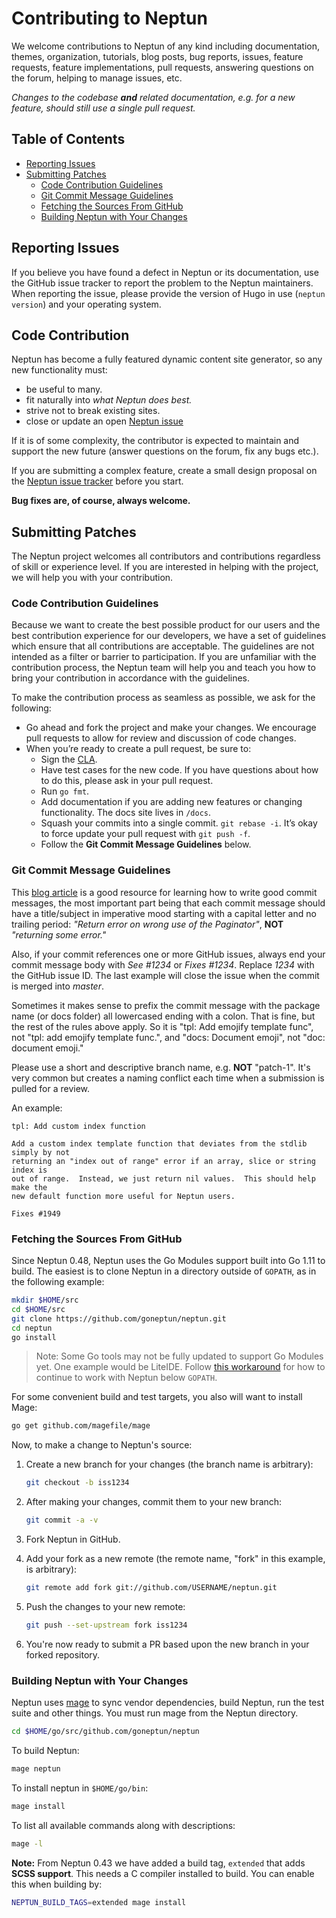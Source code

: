 # Contributing to Neptun

We welcome contributions to Neptun of any kind including documentation, themes,
organization, tutorials, blog posts, bug reports, issues, feature requests,
feature implementations, pull requests, answering questions on the forum,
helping to manage issues, etc.

*Changes to the codebase **and** related documentation, e.g. for a new feature, should still use a single pull request.*

## Table of Contents

* [Reporting Issues](#reporting-issues)
* [Submitting Patches](#submitting-patches)
  * [Code Contribution Guidelines](#code-contribution-guidelines)
  * [Git Commit Message Guidelines](#git-commit-message-guidelines)
  * [Fetching the Sources From GitHub](#fetching-the-sources-from-github)
  * [Building Neptun with Your Changes](#building-neptun-with-your-changes)
  
## Reporting Issues

If you believe you have found a defect in Neptun or its documentation, use
the GitHub issue tracker to report
the problem to the Neptun maintainers.
When reporting the issue, please provide the version of Hugo in use (`neptun
version`) and your operating system.

## Code Contribution

Neptun has become a fully featured dynamic content site generator, so any new functionality must:

* be useful to many.
* fit naturally into _what Neptun does best._
* strive not to break existing sites.
* close or update an open [Neptun issue](https://github.com/goneptun/neptun/issues)

If it is of some complexity, the contributor is expected to maintain and support the new future (answer questions on the forum, fix any bugs etc.).

 If you are submitting a complex feature, create a small design proposal on the [Neptun issue tracker](https://github.com/goneptun/neptun/issues) before you start.


**Bug fixes are, of course, always welcome.**

## Submitting Patches

The Neptun project welcomes all contributors and contributions regardless of skill or experience level. If you are interested in helping with the project, we will help you with your contribution.

### Code Contribution Guidelines
Because we want to create the best possible product for our users and the best contribution experience for our developers, we have a set of guidelines which ensure that all contributions are acceptable. The guidelines are not intended as a filter or barrier to participation. If you are unfamiliar with the contribution process, the Neptun team will help you and teach you how to bring your contribution in accordance with the guidelines.

To make the contribution process as seamless as possible, we ask for the following:

* Go ahead and fork the project and make your changes.  We encourage pull requests to allow for review and discussion of code changes.
* When you’re ready to create a pull request, be sure to:
    * Sign the [CLA](https://cla-assistant.io/goneptun/neptun).
    * Have test cases for the new code. If you have questions about how to do this, please ask in your pull request.
    * Run `go fmt`.
    * Add documentation if you are adding new features or changing functionality.  The docs site lives in `/docs`.
    * Squash your commits into a single commit. `git rebase -i`. It’s okay to force update your pull request with `git push -f`.
    * Follow the **Git Commit Message Guidelines** below.

### Git Commit Message Guidelines

This [blog article](http://chris.beams.io/posts/git-commit/) is a good resource for learning how to write good commit messages,
the most important part being that each commit message should have a title/subject in imperative mood starting with a capital letter and no trailing period:
*"Return error on wrong use of the Paginator"*, **NOT** *"returning some error."*

Also, if your commit references one or more GitHub issues, always end your commit message body with *See #1234* or *Fixes #1234*.
Replace *1234* with the GitHub issue ID. The last example will close the issue when the commit is merged into *master*.

Sometimes it makes sense to prefix the commit message with the package name (or docs folder) all lowercased ending with a colon.
That is fine, but the rest of the rules above apply.
So it is "tpl: Add emojify template func", not "tpl: add emojify template func.", and "docs: Document emoji", not "doc: document emoji."

Please use a short and descriptive branch name, e.g. **NOT** "patch-1". It's very common but creates a naming conflict each time when a submission is pulled for a review.

An example:

```text
tpl: Add custom index function

Add a custom index template function that deviates from the stdlib simply by not
returning an "index out of range" error if an array, slice or string index is
out of range.  Instead, we just return nil values.  This should help make the
new default function more useful for Neptun users.

Fixes #1949
```

###  Fetching the Sources From GitHub

Since Neptun 0.48, Neptun uses the Go Modules support built into Go 1.11 to build. The easiest is to clone Neptun in a directory outside of `GOPATH`, as in the following example:

```bash
mkdir $HOME/src
cd $HOME/src
git clone https://github.com/goneptun/neptun.git
cd neptun
go install
```

>Note: Some Go tools may not be fully updated to support Go Modules yet. One example would be LiteIDE. Follow [this workaround](https://github.com/visualfc/liteide/issues/986#issuecomment-428117702) for how to continue to work with Neptun below `GOPATH`.

For some convenient build and test targets, you also will want to install Mage:

```bash
go get github.com/magefile/mage
```

Now, to make a change to Neptun's source:

1. Create a new branch for your changes (the branch name is arbitrary):

    ```bash
    git checkout -b iss1234
    ```

1. After making your changes, commit them to your new branch:

    ```bash
    git commit -a -v
    ```

1. Fork Neptun in GitHub.

1. Add your fork as a new remote (the remote name, "fork" in this example, is arbitrary):

    ```bash
    git remote add fork git://github.com/USERNAME/neptun.git
    ```

1. Push the changes to your new remote:

    ```bash
    git push --set-upstream fork iss1234
    ```

1. You're now ready to submit a PR based upon the new branch in your forked repository.

### Building Neptun with Your Changes

Neptun uses [mage](https://github.com/magefile/mage) to sync vendor dependencies, build Neptun, run the test suite and other things. You must run mage from the Neptun directory.

```bash
cd $HOME/go/src/github.com/goneptun/neptun
```

To build Neptun:

```bash
mage neptun
```

To install neptun in `$HOME/go/bin`:

```bash
mage install
```

To list all available commands along with descriptions:

```bash
mage -l
```

**Note:** From Neptun 0.43 we have added a build tag, `extended` that adds **SCSS support**. This needs a C compiler installed to build. You can enable this when building by:

```bash
NEPTUN_BUILD_TAGS=extended mage install
````